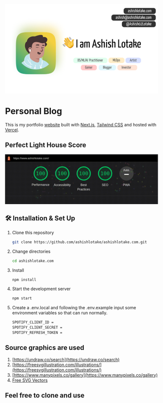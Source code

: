 ![](public/static/images/twitter-card.png)

# Personal Blog

This is my portfolio <a href="https://ashishlotake.com/" target="_blank">website</a> built with <a href="https://nextjs.org/" target="_blank">Next.js</a>, <a href="https://tailwindcss.com/" target="_blank">Tailwind CSS</a>  and hosted with <a href="https://www.vercel.com/" target="_blank">Vercel</a>.

## Perfect Light House Score

![](score.gif)

## 🛠 Installation & Set Up

1. Clone this repository

   ```sh
   git clone https://github.com/ashishlotake/ashishlotake.com.git
   ```

2. Change directories

   ```sh
   cd ashishlotake.com
   ```

3. Install

   ```sh
   npm install
   ```

4. Start the development server

   ```sh
   npm start
   ```


5. Create a .env.local and following the .env.example input some environment variables so that can run normally.

   ```txt
   SPOTIFY_CLIENT_ID =
   SPOTIFY_CLIENT_SECRET =
   SPOTIFY_REFRESH_TOKEN =
   ```


## Source graphics are used

1. [https://undraw.co/search](https://undraw.co/search)
2. [https://freesvgillustration.com/illustrations/](https://freesvgillustration.com/illustrations/)
3. [https://www.manypixels.co/gallery](https://www.manypixels.co/gallery)
4. [Free SVG Vectors](https://bloggingwizard.com/free-vector-illustrations/)

## Feel free to clone and use
